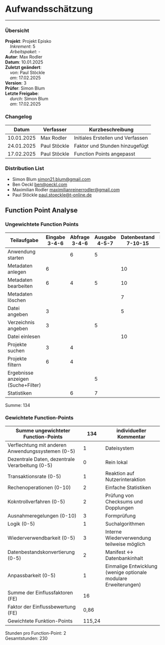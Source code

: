 # Aufwandsschätzung

---

### Übersicht

**Projekt**: Projekt Episko \
&nbsp;&nbsp;&nbsp;&nbsp;_Inkrement_: 5\
&nbsp;&nbsp;&nbsp;&nbsp;_Arbeitspaket_: -\
**Autor**: Max Rodler \
**Datum**: 10.01.2025 \
**Zuletzt geändert**: \
&nbsp;&nbsp;&nbsp;&nbsp;_von_: Paul Stöckle \
&nbsp;&nbsp;&nbsp;&nbsp;_am_: 17.02.2025 \
**Version**: 3 \
**Prüfer**: Simon Blum\
**Letzte Freigabe**: \
&nbsp;&nbsp;&nbsp;&nbsp;_durch_: Simon Blum\
&nbsp;&nbsp;&nbsp;&nbsp;_am_: 17.02.2025

### Changelog

| Datum      | Verfasser    | Kurzbeschreibung                  |
|------------|--------------|-----------------------------------|
| 10.01.2025 | Max Rodler   | Initiales Erstellen und Verfassen |
| 24.01.2025 | Paul Stöckle | Faktor und Stunden hinzugefügt    |
| 17.02.2025 | Paul Stöckle | Function Points angepasst         |

### Distribution List

- Simon Blum <simon21.blum@gmail.com>
- Ben Oeckl <ben@oeckl.com>
- Maximilian Rodler <maximilianreinerrodler@gmail.com>
- Paul Stöckle <paul.stoeckle@t-online.de>

## Function Point Analyse

### Ungewichtete Function Points

| Teilaufgabe                        | Eingabe 3-4-6 | Abfrage 3-4-6 | Ausgabe 4-5-7 | Datenbestand 7-10-15 | Referenzdaten 5-7-10 | Summe |
|------------------------------------|---------------|---------------|---------------|----------------------|----------------------|-------|
| Anwendung starten                  |               | 6             | 5             |                      |                      | 11    |
| Metadaten anlegen                  | 6             |               |               | 10                   |                      | 16    |
| Metadaten bearbeiten               | 6             | 4             | 5             | 10                   |                      | 25    |
| Metadaten löschen                  |               |               |               | 7                    |                      | 7     |
| Datei angeben                      | 3             |               |               | 5                    |                      | 8     |
| Verzeichnis angeben                | 3             |               | 5             |                      | 7                    | 15    |
| Datei einlesen                     |               |               |               | 10                   | 7                    | 17    |
| Projekte suchen                    | 3             | 4             |               |                      |                      | 7     |
| Projekte filtern                   | 6             | 4             |               |                      |                      | 10    |
| Ergebnisse anzeigen (Suche+Filter) |               |               | 5             |                      |                      | 5     |
| Statistiken                        |               | 6             | 7             |                      |                      | 13    |

Summe: 134

### Gewichtete Function-Points

| Summe ungewichteter Function-Points               | 134    | individueller Kommentar                                         |
| ------------------------------------------------- | ------ | --------------------------------------------------------------- |
| Verflechtung mit anderen Anwendungssystemen (0-5) | 1      | Dateisystem                                                     |
| Dezentrale Daten, dezentrale Verarbeitung (0-5)   | 0      | Rein lokal                                                      |
| Transaktionsrate (0-5)                            | 1      | Reaktion auf Nutzerinteraktion                                  |
| Rechenoperationen (0-10)                          | 2      | Einfache Statistiken                                            |
| Kokntrollverfahren (0-5)                          | 2      | Prüfung von Checksums und Dopplungen                            |
| Ausnahmeregelungen (0-10)                         | 3      | Formprüfung                                                     |
| Logik (0-5)                                       | 1      | Suchalgorithmen                                                 |
| Wiederverwendbarkeit (0-5)                        | 3      | Interne Wiederverwendung teilweise möglich                      |
| Datenbestandskonvertierung (0-5)                  | 2      | Manifest <-> Datenbankinhalt                                    |
| Anpassbarkeit (0-5)                               | 1      | Einmalige Entwicklung (wenige optionale modulare Erweiterungen) |
| Summe der Einflussfaktoren (FE)                   | 16     |                                                                 |
| Faktor der Einflussbewertung (FE)                 | 0,86   |                                                                 |
| Gewichtete Funktion-Points                        | 115,24 |                                                                 |

Stunden pro Function-Point: 2 \
Gesamtstunden: 230
